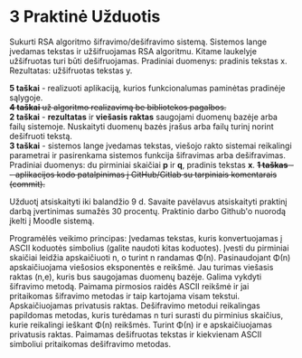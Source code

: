 # 3 Praktinė Užduotis
Sukurti RSA algoritmo šifravimo/dešifravimo sistemą. Sistemos lange įvedamas tekstas ir užšifruojamas RSA algoritmu. Kitame laukelyje užšifruotas turi būti dešifruojamas. Pradiniai duomenys: pradinis tekstas x. Rezultatas: užšifruotas tekstas y.  

**5 taškai** - realizuoti aplikaciją, kurios funkcionalumas paminėtas pradinėje sąlygoje.  
~~**4 taškai** už algoritmo realizavimą be bibliotekos pagalbos.~~  
**2 taškai** - **rezultatas** ir **viešasis raktas** saugojami duomenų bazėje arba failų sistemoje. Nuskaityti duomenų bazės įrašus arba failų turinį norint dešifruoti tekstą.  
**3 taškai** - sistemos lange įvedamas tekstas, viešojo rakto sistemai reikalingi parametrai ir pasirenkama sistemos funkcija šifravimas arba dešifravimas. Pradiniai duomenys: du pirminiai skaičiai **p** ir **q**, pradinis tekstas **x**. 
~~**1 taškas** - - aplikacijos kodo patalpinimas į GitHub/Gitlab su tarpiniais komentarais (commit).~~  
  
Užduotį atsiskaityti iki balandžio 9 d. Savaite pavėlavus atsiskaityti praktinį darbą įvertinimas sumažės 30 procentų. Praktinio darbo Github'o nuorodą įkelti į Moodle sistemą.  
  
Programėlės veikimo principas: Įvedamas tekstas, kuris konvertuojamas į ASCII koduotės simbolius (galite naudoti kitas koduotes). Įvesti du pirminiai skaičiai leidžia apskaičiuoti n, o turint n randamas Φ(n). Pasinaudojant Φ(n) apskaičiuojama viešosios eksponentės e reikšmė. Jau turimas viešasis raktas (n,e), kuris bus saugojamas duomenų bazėje. Galima vykdyti šifravimo metodą. Paimama pirmosios raidės ASCII reikšmė ir jai pritaikomas šifravimo metodas ir taip kartojama visam tekstui. Apskaičiuojamas privatusis raktas. Dešifravimo metodui reikalingas papildomas metodas, kuris turėdamas n turi surasti du pirminius skaičius, kurie reikalingi ieškant Φ(n) reikšmės. Turint Φ(n) ir e apskaičiuojamas privatusis raktas. Paimamas dešifruotas tekstas ir kiekvienam ASCII simboliui pritaikomas dešifravimo metodas.
